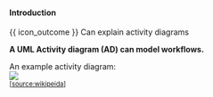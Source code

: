 <div id="title">

#### Introduction

</div>

<span id="prereqs"></span>

<span id="outcomes">{{ icon_outcome }} Can explain activity diagrams</span>

<div id="body">

**A UML Activity diagram (AD) can model workflows.**

<div v-closeable alt="">

An example activity diagram:<br>
<img src="https://upload.wikimedia.org/wikipedia/commons/e/e7/Activity_conducting.svg"><br>
<sub>[[source:wikipeida](https://en.wikipedia.org/wiki/Activity_diagram)]</sub>

</div>

</div>

<div id="extras">
</div>